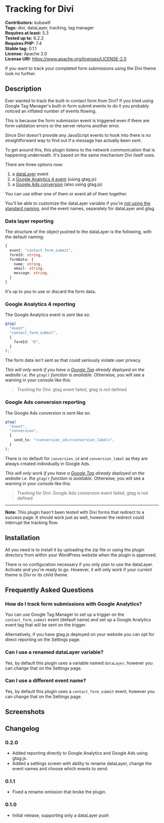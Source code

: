 # Tracking for Divi

**Contributors:** kubawtf  
**Tags:** divi, dataLayer, tracking, tag manager  
**Requires at least:** 5.3  
**Tested up to:** 6.2.2  
**Requires PHP:** 7.4  
**Stable tag:** 0.1.1  
**License:** Apache 2.0  
**License URI:** <https://www.apache.org/licenses/LICENSE-2.0>

If you want to track your completed form submissions using the Divi theme look no further.

## Description

Ever wanted to track the built-in contact form from Divi? If you tried using Google Tag Manager's built-in form submit events to do it you probably noticed an inflated number of events flowing.

This is because the form submission event is triggered even if there are form validation errors or the server returns another error.

Since Divi doesn't provide any JavaScript events to hook into there is no straightforward way to find out if a message has actually been sent.

To get around this, this plugin listens to the network communication that is happening underneath. It's based on the same mechanism Divi itself uses.

There are three options now:

1. a [dataLayer](https://developers.google.com/tag-platform/tag-manager/datalayer) event
2. a [Google Analytics 4 event](https://support.google.com/analytics/answer/12229021) (using gtag.js)
3. a [Google Ads conversion](https://support.google.com/google-ads/answer/1722022) (also using gtag.js)

You can use either one of them or event all of them together.

You'll be able to customize the dataLayer variable if you're [not using the standard naming](https://developers.google.com/tag-platform/tag-manager/datalayer#rename_the_data_layer), and the event names, separately for dataLayer and gtag.

### Data layer reporting

The structure of the object pushed to the dataLayer is the following, with the default naming:

```typescript
{
  event: "contact_form_submit",
  formId: string,
  formData: {
    name: string,
    email: string,
    message: string,
  }
}
```

It's up to you to use or discard the form data.

### Google Analytics 4 reporting

The Google Analytics event is sent like so:

```typescript
gtag(
  "event",
  "contact_form_submit",
  {
    formId: "0",
  }
);
```

The form data isn't sent as that could seriously violate user privacy.

_This will only work if you have a [Google Tag](https://support.google.com/google-ads/answer/11994839) already deployed on the website i.e. the `gtag()` function is available._ Otherwise, you will see a warning in your console like this:

>Tracking for Divi: gtag event failed, gtag is not defined

### Google Ads conversion reporting

The Google Ads conversion is sent like so:

```typescript
gtag(
  "event",
  "conversion",
  {
    send_to: "<conversion_id>/<conversion_label>",
  }
);
```

There is no default for `conversion_id` and `conversion_label` as they are always created individually in Google Ads.

_This will only work if you have a [Google Tag](https://support.google.com/google-ads/answer/11994839) already deployed on the website i.e. the `gtag()` function is available._ Otherwise, you will see a warning in your console like this:

>Tracking for Divi: Google Ads conversion event failed, gtag is not defined

---

**Note:** This plugin hasn't been tested with Divi forms that redirect to a success page. It should work just as well, however the redirect could interrupt the tracking flow.

## Installation

All you need is to install it by uploading the zip file or using the plugin directory from within your WordPress website when the plugin is approved.

There is no configuration necessary if you only plan to use the dataLayer. Activate and you're ready to go. However, it will only work if your current theme is _Divi_ or its child theme.

## Frequently Asked Questions

### How do I track form submissions with Google Analytics?

You can use Google Tag Manager to set up a trigger on the `contact_form_submit` event (default name) and set up a Google Analytics event tag that will be sent on the trigger.

Alternatively, if you have gtag.js deployed on your website you can opt for direct reporting on the Settings page.

### Can I use a renamed dataLayer variable?

Yes, by default this plugin uses a variable named `dataLayer`, however you can change that on the Settings page.

### Can I use a different event name?

Yes, by default this plugin uses a `contact_form_submit` event, however you can change that on the Settings page.

## Screenshots

## Changelog

### 0.2.0

- Added reporting directly to Google Analytics and Google Ads using gtag.js.
- Added a settings screen with ability to rename dataLayer, change the event names and choose which events to send.

### 0.1.1

- Fixed a rename omission that broke the plugin.

### 0.1.0

- Initial release, supporting only a dataLayer push
